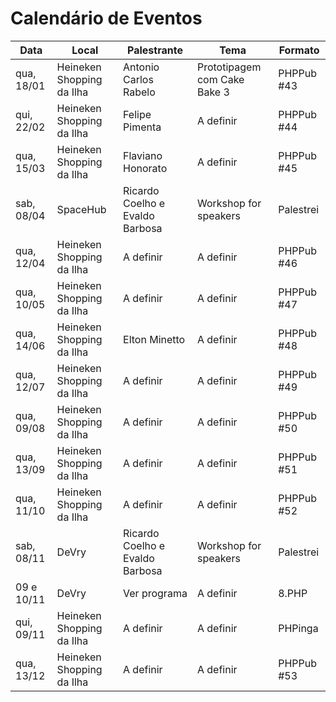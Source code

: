 Calendário de Eventos
=====================

| Data       | Local                     | Palestrante                     | Tema                         | Formato    |
|------------|---------------------------|---------------------------------|------------------------------|------------|
| qua, 18/01 | Heineken Shopping da Ilha | Antonio Carlos Rabelo           | Prototipagem com Cake Bake 3 | PHPPub #43 |
| qui, 22/02 | Heineken Shopping da Ilha | Felipe Pimenta                  | A definir                    | PHPPub #44 |
| qua, 15/03 | Heineken Shopping da Ilha | Flaviano Honorato               | A definir                    | PHPPub #45 |
| sab, 08/04 | SpaceHub                  | Ricardo Coelho e Evaldo Barbosa | Workshop for speakers        | Palestrei  |
| qua, 12/04 | Heineken Shopping da Ilha | A definir                       | A definir                    | PHPPub #46 |
| qua, 10/05 | Heineken Shopping da Ilha | A definir                       | A definir                    | PHPPub #47 |
| qua, 14/06 | Heineken Shopping da Ilha | Elton Minetto                   | A definir                    | PHPPub #48 |
| qua, 12/07 | Heineken Shopping da Ilha | A definir                       | A definir                    | PHPPub #49 |
| qua, 09/08 | Heineken Shopping da Ilha | A definir                       | A definir                    | PHPPub #50 |
| qua, 13/09 | Heineken Shopping da Ilha | A definir                       | A definir                    | PHPPub #51 |
| qua, 11/10 | Heineken Shopping da Ilha | A definir                       | A definir                    | PHPPub #52 |
| sab, 08/11 | DeVry                     | Ricardo Coelho e Evaldo Barbosa | Workshop for speakers        | Palestrei  |
| 09 e 10/11 | DeVry                     | Ver programa                    | A definir                    | 8.PHP      |
| qui, 09/11 | Heineken Shopping da Ilha | A definir                       | A definir                    | PHPinga    |
| qua, 13/12 | Heineken Shopping da Ilha | A definir                       | A definir                    | PHPPub #53 |

